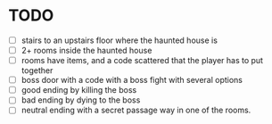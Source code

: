 # TODO

- [ ] stairs to an upstairs floor where the haunted house is
- [ ] 2+ rooms inside the haunted house
- [ ] rooms have items, and a code scattered that the player has to put together
- [ ] boss door with a code with a boss fight with several options
- [ ] good ending by killing the boss
- [ ] bad ending by dying to the boss
- [ ] neutral ending with a secret passage way in one of the rooms.
